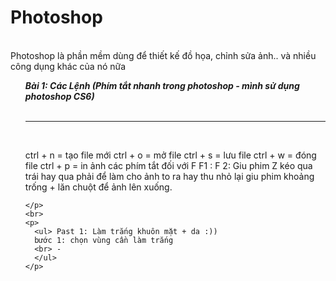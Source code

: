 # Photoshop
<br>
Photoshop là phần mềm dùng để thiết kế đồ họa, chỉnh sửa ảnh.. và nhiều công dụng khác của nó nữa
<br>
<ul>  <b> <em> Bài 1: Các Lệnh (Phím tắt nhanh trong photoshop - mình sử dụng photoshop CS6) <br> </em> </b> <br>
<hr>
<br>
    <p>
      ctrl + n = tạo file mới
      ctrl + o = mở file
      ctrl + s = lưu file
      ctrl + w = đóng file
      ctrl + p = in ảnh
      các phím tắt đối với F
      F1 : 
      F 2:
      Giu phim Z kéo qua trái hay qua phải để làm cho ảnh to ra hay thu nhỏ lại
      giu phim khoảng trống + lăn chuột để ảnh lên xuống.
      
    </p>
    <br>
    <p>
      <ul> Past 1: Làm trắng khuôn mặt + da :))
      bước 1: chọn vùng cần làm trắng
      <br> - 
      </ul>
    </p>



